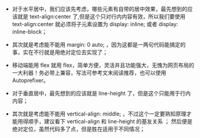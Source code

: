 - 对于水平居中，我们应该先考虑，哪些元素有自带的居中效果，最先想到的应该就是 text-align:center 了,但是这个只对行内内容有效，所以我们要使用 text-align:center 就必须将子元素设置为 display: inline; 或者 display: inline-block；

- 其次就是考虑能不能用 margin: 0 auto; ，因为这都是一两句代码能搞定的事，实在不行就是用绝对定位去实现了；

- 移动端能用 flex 就用 flex，简单方便，灵活并且功能强大，无愧为网页布局的一大利器！务必带上兼容，写法可参考文末阅读推荐，也可以使用 Autoprefixer。
- 对于垂直居中，最先想到的应该就是 line-height 了，但是这个只能用于行内内容；
- 其次就是考虑能不能用 vertical-align: middle; ，不过这个一定要熟知原理才能用得顺手，建议看下 vertical-align 和 line-height 的基友关系 ；
  然后便是绝对定位，虽然代码多了点，但是胜在适用于不同情况；
